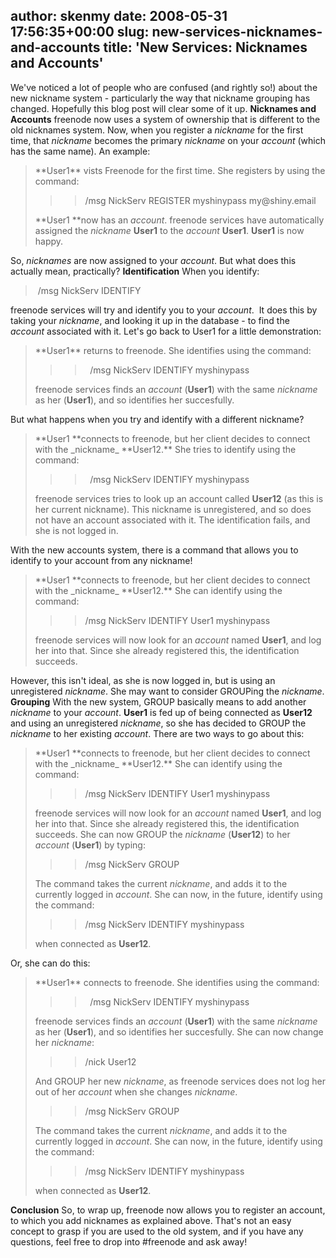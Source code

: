 author: skenmy
date: 2008-05-31 17:56:35+00:00
slug: new-services-nicknames-and-accounts
title: 'New Services: Nicknames and Accounts'
---

We've noticed a lot of people who are confused (and rightly so!) about the new nickname system - particularly the way that nickname grouping has changed. Hopefully this blog post will clear some of it up.
**Nicknames and Accounts**
freenode now uses a system of ownership that is different to the old nicknames system. Now, when you register a _nickname_ for the first time, that _nickname_ becomes the primary _nickname_ on your _account_ (which has the same name). An example:


<blockquote>**User1** vists Freenode for the first time. She registers by using the command:

> 
> <blockquote>/msg NickServ REGISTER myshinypass my@shiny.email</blockquote>
> 
> 
**User1 **now has an _account_. freenode services have automatically assigned the _nickname_ **User1** to the _account_ **User1**. **User1** is now happy.</blockquote>


So, _nicknames_ are now assigned to your _account_. But what does this actually mean, practically?
**Identification**
When you identify:


<blockquote> /msg NickServ IDENTIFY <password></blockquote>


freenode services will try and identify you to your _account_.  It does this by taking your _nickname_, and looking it up in the database - to find the _account_ associated with it. Let's go back to User1 for a little demonstration:


<blockquote>**User1** returns to freenode. She identifies using the command:

> 
> <blockquote>  /msg NickServ IDENTIFY myshinypass</blockquote>
> 
> 
freenode services finds an _account_ (**User1**) with the same _nickname_ as her (**User1**), and so identifies her succesfully.</blockquote>


But what happens when you try and identify with a different nickname?


<blockquote>**User1 **connects to freenode, but her client decides to connect with the _nickname_ **User12.** She tries to identify using the command:

> 
> <blockquote>  /msg NickServ IDENTIFY myshinypass</blockquote>
> 
> 
freenode services tries to look up an account called **User12** (as this is her current nickname). This nickname is unregistered, and so does not have an account associated with it. The identification fails, and she is not logged in.</blockquote>


With the new accounts system, there is a command that allows you to identify to your account from any nickname!


<blockquote>**User1 **connects to freenode, but her client decides to connect with the _nickname_ **User12.** She can identify using the command:

> 
> <blockquote>/msg NickServ IDENTIFY User1 myshinypass</blockquote>
> 
> 
freenode services will now look for an _account_ named **User1**, and log her into that. Since she already registered this, the identification succeeds.</blockquote>


However, this isn't ideal, as she is now logged in, but is using an unregistered _nickname_. She may want to consider GROUPing the _nickname_.
**Grouping**
With the new system, GROUP basically means to add another _nickname_ to your _account_. **User1** is fed up of being connected as **User12** and using an unregistered _nickname_, so she has decided to GROUP the _nickname_ to her existing _account_.
There are two ways to go about this:


<blockquote>**User1 **connects to freenode, but her client decides to connect with the _nickname_ **User12.** She can identify using the command:

> 
> <blockquote>/msg NickServ IDENTIFY User1 myshinypass</blockquote>
> 
> 
freenode services will now look for an _account_ named **User1**, and log her into that. Since she already registered this, the identification succeeds. She can now GROUP the _nickname_ (**User12**) to her _account_ (**User1**) by typing:

> 
> <blockquote>/msg NickServ GROUP</blockquote>
> 
> 
The command takes the current _nickname_, and adds it to the currently logged in _account_. She can now, in the future, identify using the command:

> 
> <blockquote>/msg NickServ IDENTIFY myshinypass</blockquote>
> 
> 
when connected as **User12**.</blockquote>


Or, she can do this:


<blockquote>**User1** connects to freenode. She identifies using the command:

> 
> <blockquote>  /msg NickServ IDENTIFY myshinypass</blockquote>
> 
> 
freenode services finds an _account_ (**User1**) with the same _nickname_ as her (**User1**), and so identifies her succesfully. She can now change her _nickname_:

> 
> <blockquote>/nick User12</blockquote>
> 
> 
And GROUP her new _nickname_, as freenode services does not log her out of her _account_ when she changes _nickname_.

> 
> <blockquote>/msg NickServ GROUP</blockquote>
> 
> 
The command takes the current _nickname_, and adds it to the currently logged in _account_. She can now, in the future, identify using the command:

> 
> <blockquote>/msg NickServ IDENTIFY myshinypass</blockquote>
> 
> 
when connected as **User12**.</blockquote>


**Conclusion**
So, to wrap up, freenode now allows you to register an account, to which you add nicknames as explained above. That's not an easy concept to grasp if you are used to the old system, and if you have any questions, feel free to drop into #freenode and ask away!


<blockquote></blockquote>
